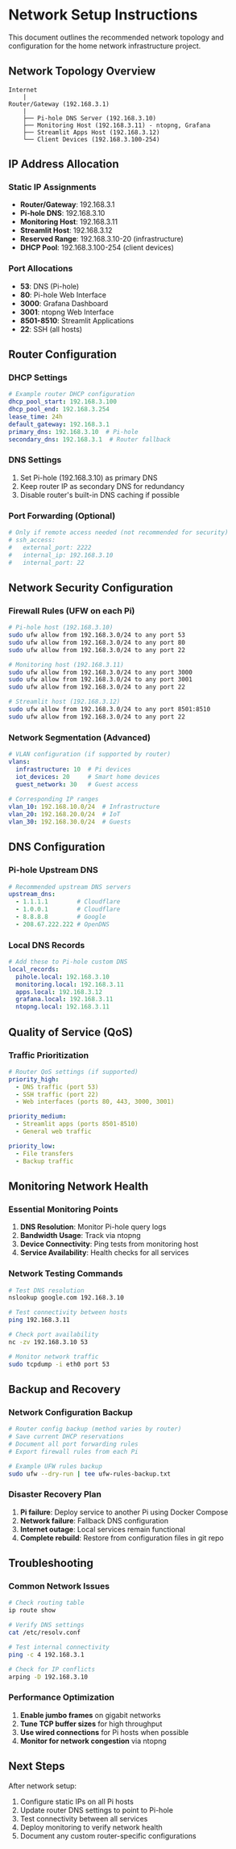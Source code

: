 # Network Setup Instructions

This document outlines the recommended network topology and configuration for the home network infrastructure project.

## Network Topology Overview

```
Internet
    |
Router/Gateway (192.168.3.1)
    |
    ├── Pi-hole DNS Server (192.168.3.10)
    ├── Monitoring Host (192.168.3.11) - ntopng, Grafana
    ├── Streamlit Apps Host (192.168.3.12)
    └── Client Devices (192.168.3.100-254)
```

## IP Address Allocation

### Static IP Assignments
- **Router/Gateway**: 192.168.3.1
- **Pi-hole DNS**: 192.168.3.10
- **Monitoring Host**: 192.168.3.11
- **Streamlit Host**: 192.168.3.12
- **Reserved Range**: 192.168.3.10-20 (infrastructure)
- **DHCP Pool**: 192.168.3.100-254 (client devices)

### Port Allocations
- **53**: DNS (Pi-hole)
- **80**: Pi-hole Web Interface
- **3000**: Grafana Dashboard
- **3001**: ntopng Web Interface
- **8501-8510**: Streamlit Applications
- **22**: SSH (all hosts)

## Router Configuration

### DHCP Settings
```yaml
# Example router DHCP configuration
dhcp_pool_start: 192.168.3.100
dhcp_pool_end: 192.168.3.254
lease_time: 24h
default_gateway: 192.168.3.1
primary_dns: 192.168.3.10  # Pi-hole
secondary_dns: 192.168.3.1  # Router fallback
```

### DNS Settings
1. Set Pi-hole (192.168.3.10) as primary DNS
2. Keep router IP as secondary DNS for redundancy
3. Disable router's built-in DNS caching if possible

### Port Forwarding (Optional)
```yaml
# Only if remote access needed (not recommended for security)
# ssh_access:
#   external_port: 2222
#   internal_ip: 192.168.3.10
#   internal_port: 22
```

## Network Security Configuration

### Firewall Rules (UFW on each Pi)
```bash
# Pi-hole host (192.168.3.10)
sudo ufw allow from 192.168.3.0/24 to any port 53
sudo ufw allow from 192.168.3.0/24 to any port 80
sudo ufw allow from 192.168.3.0/24 to any port 22

# Monitoring host (192.168.3.11)
sudo ufw allow from 192.168.3.0/24 to any port 3000
sudo ufw allow from 192.168.3.0/24 to any port 3001
sudo ufw allow from 192.168.3.0/24 to any port 22

# Streamlit host (192.168.3.12)
sudo ufw allow from 192.168.3.0/24 to any port 8501:8510
sudo ufw allow from 192.168.3.0/24 to any port 22
```

### Network Segmentation (Advanced)
```yaml
# VLAN configuration (if supported by router)
vlans:
  infrastructure: 10  # Pi devices
  iot_devices: 20     # Smart home devices
  guest_network: 30   # Guest access
  
# Corresponding IP ranges
vlan_10: 192.168.10.0/24  # Infrastructure
vlan_20: 192.168.20.0/24  # IoT
vlan_30: 192.168.30.0/24  # Guests
```

## DNS Configuration

### Pi-hole Upstream DNS
```yaml
# Recommended upstream DNS servers
upstream_dns:
  - 1.1.1.1        # Cloudflare
  - 1.0.0.1        # Cloudflare
  - 8.8.8.8        # Google
  - 208.67.222.222 # OpenDNS
```

### Local DNS Records
```yaml
# Add these to Pi-hole custom DNS
local_records:
  pihole.local: 192.168.3.10
  monitoring.local: 192.168.3.11
  apps.local: 192.168.3.12
  grafana.local: 192.168.3.11
  ntopng.local: 192.168.3.11
```

## Quality of Service (QoS)

### Traffic Prioritization
```yaml
# Router QoS settings (if supported)
priority_high:
  - DNS traffic (port 53)
  - SSH traffic (port 22)
  - Web interfaces (ports 80, 443, 3000, 3001)

priority_medium:
  - Streamlit apps (ports 8501-8510)
  - General web traffic

priority_low:
  - File transfers
  - Backup traffic
```

## Monitoring Network Health

### Essential Monitoring Points
1. **DNS Resolution**: Monitor Pi-hole query logs
2. **Bandwidth Usage**: Track via ntopng
3. **Device Connectivity**: Ping tests from monitoring host
4. **Service Availability**: Health checks for all services

### Network Testing Commands
```bash
# Test DNS resolution
nslookup google.com 192.168.3.10

# Test connectivity between hosts
ping 192.168.3.11

# Check port availability
nc -zv 192.168.3.10 53

# Monitor network traffic
sudo tcpdump -i eth0 port 53
```

## Backup and Recovery

### Network Configuration Backup
```bash
# Router config backup (method varies by router)
# Save current DHCP reservations
# Document all port forwarding rules
# Export firewall rules from each Pi

# Example UFW rules backup
sudo ufw --dry-run | tee ufw-rules-backup.txt
```

### Disaster Recovery Plan
1. **Pi failure**: Deploy service to another Pi using Docker Compose
2. **Network failure**: Fallback DNS configuration
3. **Internet outage**: Local services remain functional
4. **Complete rebuild**: Restore from configuration files in git repo

## Troubleshooting

### Common Network Issues
```bash
# Check routing table
ip route show

# Verify DNS settings
cat /etc/resolv.conf

# Test internal connectivity
ping -c 4 192.168.3.1

# Check for IP conflicts
arping -D 192.168.3.10
```

### Performance Optimization
1. **Enable jumbo frames** on gigabit networks
2. **Tune TCP buffer sizes** for high throughput
3. **Use wired connections** for Pi hosts when possible
4. **Monitor for network congestion** via ntopng

## Next Steps

After network setup:
1. Configure static IPs on all Pi hosts
2. Update router DNS settings to point to Pi-hole
3. Test connectivity between all services
4. Deploy monitoring to verify network health
5. Document any custom router-specific configurations
